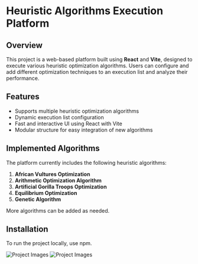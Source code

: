 # Heuristic Algorithms Execution Platform

## Overview
This project is a web-based platform built using **React** and **Vite**, designed to execute various heuristic optimization algorithms. Users can configure and add different optimization techniques to an execution list and analyze their performance.

## Features
- Supports multiple heuristic optimization algorithms
- Dynamic execution list configuration
- Fast and interactive UI using React with Vite
- Modular structure for easy integration of new algorithms

## Implemented Algorithms
The platform currently includes the following heuristic algorithms:
1. **African Vultures Optimization**
2. **Arithmetic Optimization Algorithm**
3. **Artificial Gorilla Troops Optimization**
4. **Equilibrium Optimization**
5. **Genetic Algorithm**

More algorithms can be added as needed.

## Installation
To run the project locally, use npm.

![Project Images](https://r.resimlink.com/-gL_T.jpg)
![Project Images](https://r.resimlink.com/AMfmqw.jpg)


